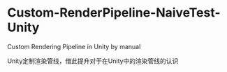 # Custom-RenderPipeline-NaiveTest-Unity

Custom Rendering Pipeline in Unity by manual

Unity定制渲染管线，借此提升对于在Unity中的渲染管线的认识
